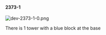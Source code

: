 #### 2373-1
![dev-2373-1-0.png](https://github.com/lil-lab/nlvr/raw/master/nlvr/dev/images/1/dev-2373-1-0.png "dev-2373-1-0.png")

There is 1 tower with a blue block at the base
